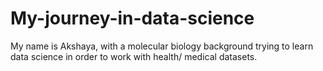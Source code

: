 # My-journey-in-data-science
My name is Akshaya, with a molecular biology background trying to learn data science in order to work with health/ medical datasets.
